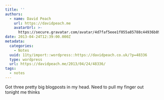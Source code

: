 ```yaml
---
title: ''
authors:
  - name: David Peach
    url: https://davidpeach.me
    avatarUrl: >-
      https://secure.gravatar.com/avatar/4d7faf5eee1f055a85788c44936b8995eaab6dfb004e7854ec747ccb272e91ee?s=96&d=mm&r=g
date: 2013-04-24T12:39:00.000Z
metadata:
  categories:
    - Notes
  uuid: 11ty/import::wordpress::https://davidpeach.co.uk/?p=48336
  type: wordpress
  url: https://davidpeach.me/2013/04/24/48336/
tags:
  - notes
---
```

Got three pretty big blogposts in my head. Need to pull my finger out tonight me thinks